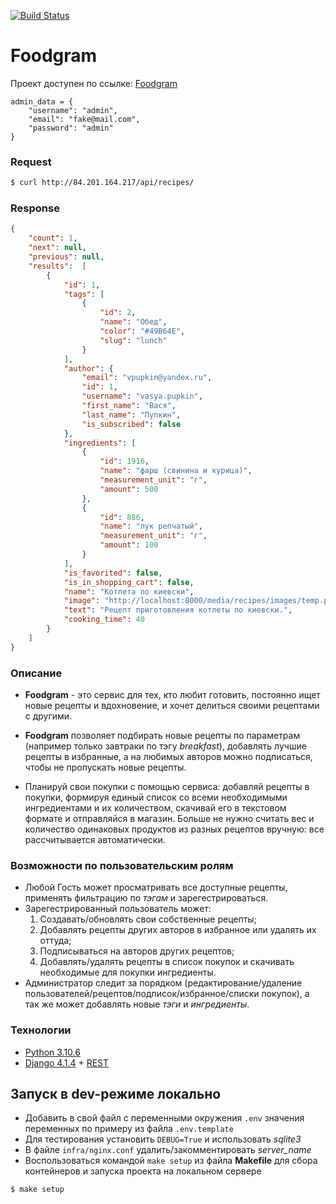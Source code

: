[![Build Status](https://github.com/ArslanYadov/foodgram-project-react/actions/workflows/foodgram_workflow.yml/badge.svg)](https://github.com/ArslanYadov/foodgram-project-react/actions/workflows/foodgram_workflow.yml/badge.svg)

# Foodgram
Проект доступен по ссылке: [Foodgram](http://84.201.164.217/)

```
admin_data = {
    "username": "admin",
    "email": "fake@mail.com",
    "password": "admin"
}
```
### Request
``` bash
$ curl http://84.201.164.217/api/recipes/
```
### Response
``` json
{
    "count": 1,
    "next": null,
    "previous": null,
    "results":  [
        {
            "id": 1,
            "tags": [
                {
                    "id": 2,
                    "name": "Обед",
                    "color": "#49B64E",
                    "slug": "lunch"
                }
            ],
            "author": {
                "email": "vpupkin@yandex.ru",
                "id": 1,
                "username": "vasya.pupkin",
                "first_name": "Вася",
                "last_name": "Пупкин",
                "is_subscribed": false
            },
            "ingredients": [
                {
                    "id": 1916,
                    "name": "фарш (свинина и курица)",
                    "measurement_unit": "г",
                    "amount": 500
                },
                {
                    "id": 886,
                    "name": "лук репчатый",
                    "measurement_unit": "г",
                    "amount": 100
                }
            ],
            "is_favorited": false,
            "is_in_shopping_cart": false,
            "name": "Котлета по киевски",
            "image": "http://localhost:8000/media/recipes/images/temp.png",
            "text": "Рецепт приготовления котлеты по киевски.",
            "cooking_time": 40
        }
    ]
}
```
### Описание
* **Foodgram** - это сервис для тех, кто любит готовить,
постоянно ищет новые рецепты и вдохновение,
и хочет делиться своими рецептами с другими. 

* **Foodgram** позволяет подбирать новые рецепты по параметрам (например только завтраки по тэгу _breakfast_), 
добавлять лучшие рецепты в избранные,
а на любимых авторов можно подписаться, чтобы не пропускать новые рецепты.

* Планируй свои покупки с помощью сервиса: 
добавляй рецепты в покупки, формируя единый список со всеми необходимыми ингредиентами и их количеством, 
скачивай его в текстовом формате и отправляйся в магазин. 
Больше не нужно считать вес и количество одинаковых продуктов из разных рецептов вручную: все рассчитывается автоматически.
### Возможности по пользовательским ролям
* Любой Гость может просматривать все доступные рецепты, применять фильтрацию по _тэгам_ и зарегестрироваться.
* Зарегестрированный пользователь может: 
    1. Создавать/обновлять свои собственные рецепты;
    2. Добавлять рецепты других авторов в избранное или удалять их оттуда;
    3. Подписываться на авторов других рецептов;
    4. Добавлять/удалять рецепты в список покупок и скачивать необходимые для покупки ингредиенты.
* Администратор следит за порядком (редактирование/удаление пользователей/рецептов/подписок/избранное/списки покупок), 
а так же может добавлять новые _тэги_ и _ингредиенты_.
### Технологии
* [Python 3.10.6](https://docs.python.org/3.10/)
* [Django 4.1.4](https://docs.djangoproject.com/en/4.1/) + [REST](https://www.django-rest-framework.org/)
## Запуск в dev-режиме локально
- Добавить в свой файл с переменными окружения `.env` значения переменных по примеру из файла `.env.template`
- Для тестирования установить `DEBUG=True` и использовать _sqlite3_
- В файле `infra/nginx.conf` удалить/закомментировать *server_name*
- Воспользоваться командой `make setup` из файла **Makefile** для сбора контейнеров и запуска проекта на локальном сервере
``` bash
$ make setup
```
